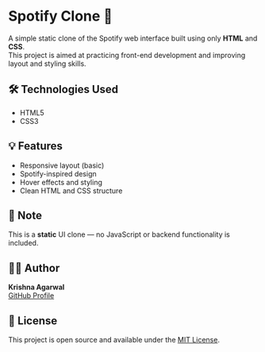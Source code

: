 # Spotify Clone 🎵

A simple static clone of the Spotify web interface built using only **HTML** and **CSS**.  
This project is aimed at practicing front-end development and improving layout and styling skills.

## 🛠️ Technologies Used

- HTML5
- CSS3

## 💡 Features

- Responsive layout (basic)
- Spotify-inspired design
- Hover effects and styling
- Clean HTML and CSS structure

## 📌 Note

This is a **static** UI clone — no JavaScript or backend functionality is included.

## 🙋‍♂️ Author

**Krishna Agarwal**  
[GitHub Profile](https://github.com/krishnagarwal12)

## 📄 License

This project is open source and available under the [MIT License](LICENSE).
